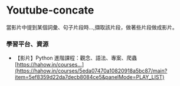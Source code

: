 # Youtube-concate
當影片中提到某個詞彙、句子片段時...,擷取該片段，做著些片段做成影片。

### 學習平台、資源
- 【影片】Python 進階課程：觀念、語法、專案、爬蟲
[https://hahow.in/courses...](https://hahow.in/courses/5eda07470a10820918a5bc87/main?item=5ef8359d22da7decb8084ce5&panelMode=PLAY_LIST)
